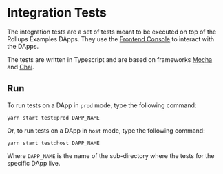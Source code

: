 # Integration Tests

The integration tests are a set of tests meant to be executed on top of the Rollups Examples DApps. They use the [Frontend Console](../frontend-console/README.md) to interact with the DApps.

The tests are written in Typescript and are based on frameworks [Mocha](https://mochajs.org/) and [Chai](https://www.chaijs.com/api/).

## Run

To run tests on a DApp in `prod` mode, type the following command:

```shell
yarn start test:prod DAPP_NAME
```

Or, to run tests on a DApp in `host` mode, type the following command:

```shell
yarn start test:host DAPP_NAME
```

Where `DAPP_NAME` is the name of the sub-directory where the tests for the specific DApp live.
